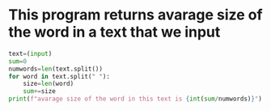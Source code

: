 # This program returns avarage size of the word in a text that we input
```.py
text=(input)
sum=0
numwords=len(text.split())
for word in text.split(" "):
    size=len(word)
    sum+=size
print(f"avarage size of the word in this text is {int(sum/numwords)}")

```
